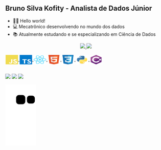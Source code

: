 ## Bruno Silva Kofity - Analista de Dados Júnior

- 👱‍♂️ Hello world!
- 💻 Mecatrônico desenvolvendo no mundo dos dados
- 📚 Atualmente estudando e se especializando em Ciência de Dados

<div align="center">
  <a href="https://github.com/Bruno-Kofity">
  <img width="48%" src="https://github-readme-stats.vercel.app/api?username=Bruno-Kofity&show_icons=true&theme=tokyonight&include_all_commits=true&count_private=true&hide=contribs,issues"/>
  <img width="48%" src="https://github-readme-stats.vercel.app/api/top-langs/?username=Bruno-Kofity&layout=compact&langs_count=7&theme=tokyonight"/>
</div>
    
<div style="display: inline_block"><br>
  <img align="center" alt="Rafa-Js" height="30" width="40" src="https://raw.githubusercontent.com/devicons/devicon/master/icons/javascript/javascript-plain.svg">
  <img align="center" alt="Rafa-Ts" height="30" width="40" src="https://raw.githubusercontent.com/devicons/devicon/master/icons/typescript/typescript-plain.svg">
  <img align="center" alt="Rafa-React" height="30" width="40" src="https://raw.githubusercontent.com/devicons/devicon/master/icons/react/react-original.svg">
  <img align="center" alt="Rafa-HTML" height="30" width="40" src="https://raw.githubusercontent.com/devicons/devicon/master/icons/html5/html5-original.svg">
  <img align="center" alt="Rafa-CSS" height="30" width="40" src="https://raw.githubusercontent.com/devicons/devicon/master/icons/css3/css3-original.svg">
  <img align="center" alt="Rafa-Python" height="30" width="40" src="https://raw.githubusercontent.com/devicons/devicon/master/icons/python/python-original.svg">
  <img align="center" alt="Rafa-Csharp" height="30" width="40" src="https://raw.githubusercontent.com/devicons/devicon/master/icons/csharp/csharp-original.svg">
</div>

##
  
<div> 
  <a href="https://instagram.com/kofity_77" target="_blank"><img src="https://img.shields.io/badge/-Instagram-%23E4405F?style=for-the-badge&logo=instagram&logoColor=white" target="_blank"></a>
 	<a href = "mailto:brunokofity@gmail.com"><img src="https://img.shields.io/badge/-Gmail-%23333?style=for-the-badge&logo=gmail&logoColor=white" target="_blank"></a>
  <a href="https://www.linkedin.com/in/bruno-kofity-99154b171/" target="_blank"><img src="https://img.shields.io/badge/-LinkedIn-%230077B5?style=for-the-badge&logo=linkedin&logoColor=white" target="_blank"></a> 

![Snake animation](https://github.com/rafaballerini/rafaballerini/blob/output/github-contribution-grid-snake.svg)

</div>
